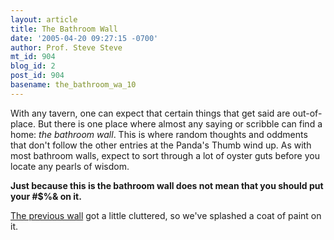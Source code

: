 ```yaml
---
layout: article
title: The Bathroom Wall
date: '2005-04-20 09:27:15 -0700'
author: Prof. Steve Steve
mt_id: 904
blog_id: 2
post_id: 904
basename: the_bathroom_wa_10
---
```

With any tavern, one can expect that certain things that get said are out-of-place. But there is one place where almost any saying or scribble can find a home: _the bathroom wall_. This is where random thoughts and oddments that don't follow the other entries at the Panda's Thumb wind up. As with most bathroom walls, expect to sort through a lot of oyster guts before you locate any pearls of wisdom.

**Just because this is the bathroom wall does not mean that you should put your #$%& on it.**

[The previous wall](http://www.pandasthumb.org/pt-archives/000902.html) got a little cluttered, so we've splashed a coat of paint on it.
